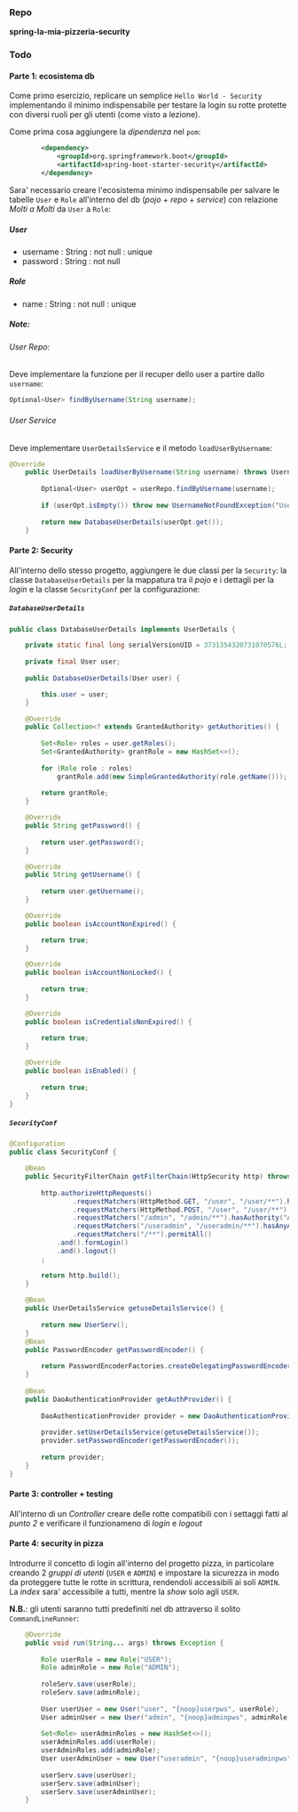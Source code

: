 ### Repo
**spring-la-mia-pizzeria-security**

### Todo
#### Parte 1: ecosistema db
Come primo esercizio, replicare un semplice `Hello World - Security` implementando il minimo indispensabile per testare la login su rotte protette con diversi ruoli per gli utenti (come visto a lezione).

Come prima cosa aggiungere la *dipendenza* nel `pom`:
```xml 
		<dependency>
		    <groupId>org.springframework.boot</groupId>
		    <artifactId>spring-boot-starter-security</artifactId>
		</dependency>
```

Sara' necessario creare l'ecosistema minimo indispensabile per salvare le tabelle `User` e `Role` all'interno del db (*pojo* + *repo* + *service*) con relazione *Molti a Molti* da `User` a `Role`:

##### User
- username : String : not null : unique
- password : String : not null

##### Role
- name : String : not null : unique

##### Note:
###### User Repo:
Deve implementare la funzione per il recuper dello user a partire dallo `username`:
```java
Optional<User> findByUsername(String username);
```

###### User Service
Deve implementare `UserDetailsService` e il metodo `loadUserByUsername`:
```java
@Override
	public UserDetails loadUserByUsername(String username) throws UsernameNotFoundException {
		
		Optional<User> userOpt = userRepo.findByUsername(username);
		
		if (userOpt.isEmpty()) throw new UsernameNotFoundException("User not found");
		
		return new DatabaseUserDetails(userOpt.get());
	}
```

#### Parte 2: Security
All'interno dello stesso progetto, aggiungere le due classi per la `Security`: la classe `DatabaseUserDetails` per la mappatura tra il *pojo* e i dettagli per la *login* e la classe `SecurityConf` per la configurazione:

##### `DatabaseUserDetails`
```java
public class DatabaseUserDetails implements UserDetails {

	private static final long serialVersionUID = 3731354320731070576L;
	
	private final User user;
	
	public DatabaseUserDetails(User user) {

		this.user = user;
	}

	@Override
	public Collection<? extends GrantedAuthority> getAuthorities() {
		
		Set<Role> roles = user.getRoles();
		Set<GrantedAuthority> grantRole = new HashSet<>();
		
		for (Role role : roles) 
			grantRole.add(new SimpleGrantedAuthority(role.getName()));
		
		return grantRole;
	}

	@Override
	public String getPassword() {
		
		return user.getPassword();
	}

	@Override
	public String getUsername() {
		
		return user.getUsername();
	}

	@Override
	public boolean isAccountNonExpired() {

		return true;
	}

	@Override
	public boolean isAccountNonLocked() {
		
		return true;
	}

	@Override
	public boolean isCredentialsNonExpired() {
		
		return true;
	}

	@Override
	public boolean isEnabled() {
		
		return true;
	}	
}
```

##### `SecurityConf`
```java
@Configuration
public class SecurityConf {

	@Bean
	public SecurityFilterChain getFilterChain(HttpSecurity http) throws Exception {
		
		http.authorizeHttpRequests()
				.requestMatchers(HttpMethod.GET, "/user", "/user/**").hasAuthority("USER")
				.requestMatchers(HttpMethod.POST, "/user", "/user/**").hasAuthority("ADMIN")
				.requestMatchers("/admin", "/admin/**").hasAuthority("ADMIN")
				.requestMatchers("/useradmin", "/useradmin/**").hasAnyAuthority("USER", "ADMIN")	
				.requestMatchers("/**").permitAll()
			.and().formLogin()
			.and().logout()
		;

		return http.build();
	}
	
	@Bean
	public UserDetailsService getuseDetailsService() {
		
		return new UserServ();
	}
	@Bean
	public PasswordEncoder getPasswordEncoder() {
		
		return PasswordEncoderFactories.createDelegatingPasswordEncoder();
	}
	
	@Bean
	public DaoAuthenticationProvider getAuthProvider() {
		
		DaoAuthenticationProvider provider = new DaoAuthenticationProvider();
		
		provider.setUserDetailsService(getuseDetailsService());
		provider.setPasswordEncoder(getPasswordEncoder());
		
		return provider;
	}
}	
```
#### Parte 3: controller + testing
All'interno di un *Controller* creare delle rotte compatibili con i settaggi fatti al *punto 2* e verificare il funzionameno di *login* e *logout*
#### Parte 4: security in pizza
Introdurre il concetto di login all'interno del progetto pizza, in particolare creando 2 *gruppi di utenti* (`USER` e `ADMIN`) e impostare la sicurezza in modo da proteggere tutte le rotte in scrittura, rendendoli accessibili ai soli `ADMIN`. La *index* sara' accessibile a tutti, mentre la *show* solo agli `USER`.

**N.B.**: gli utenti saranno tutti predefiniti nel db attraverso il solito `CommandLineRunner`:
```java
	@Override
	public void run(String... args) throws Exception {
		
		Role userRole = new Role("USER");
		Role adminRole = new Role("ADMIN");
		
		roleServ.save(userRole);
		roleServ.save(adminRole);
		
		User userUser = new User("user", "{noop}userpws", userRole);
		User adminUser = new User("admin", "{noop}adminpws", adminRole);
		
		Set<Role> userAdminRoles = new HashSet<>();
		userAdminRoles.add(userRole);
		userAdminRoles.add(adminRole);
		User userAdminUser = new User("useradmin", "{noop}useradminpws", userAdminRoles);
		
		userServ.save(userUser);
		userServ.save(adminUser);
		userServ.save(userAdminUser);
	}
```
